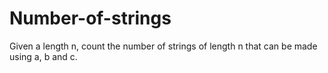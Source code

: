 # Number-of-strings
Given a length n, count the number of strings of length n that can be made using a,  b and c.
